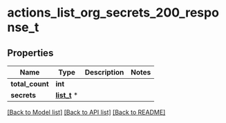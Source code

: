 # actions_list_org_secrets_200_response_t

## Properties
Name | Type | Description | Notes
------------ | ------------- | ------------- | -------------
**total_count** | **int** |  | 
**secrets** | [**list_t**](organization_actions_secret.md) \* |  | 

[[Back to Model list]](../README.md#documentation-for-models) [[Back to API list]](../README.md#documentation-for-api-endpoints) [[Back to README]](../README.md)



